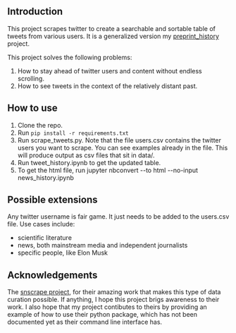 
## Introduction
This project scrapes twitter to create a searchable and sortable table of tweets from various users. It is a generalized version my [preprint_history](https://github.com/tjburns08/preprint_history) project.  

This project solves the following problems:
1. How to stay ahead of twitter users and content without endless scrolling.  
2. How to see tweets in the context of the relatively distant past. 

## How to use
1. Clone the repo.
2. Run `pip install -r requirements.txt`
3. Run scrape_tweets.py. Note that the file users.csv contains the twitter users you want to scrape. You can see examples already in the file. This will produce output as csv files that sit in data/.
4. Run tweet_history.ipynb to get the updated table. 
5. To get the html file, run jupyter nbconvert --to html --no-input news_history.ipynb

## Possible extensions
Any twitter username is fair game. It just needs to be added to the users.csv file. Use cases include:
- scientific literature
- news, both mainstream media and independent journalists
- specific people, like Elon Musk

## Acknowledgements
The [snscrape project](https://github.com/JustAnotherArchivist/snscrape), for their amazing work that makes this type of data curation possible. If anything, I hope this project brigs awareness to their work. I also hope that my project contibutes to theirs by providing an example of how to use their python package, which has not been documented yet as their command line interface has. 